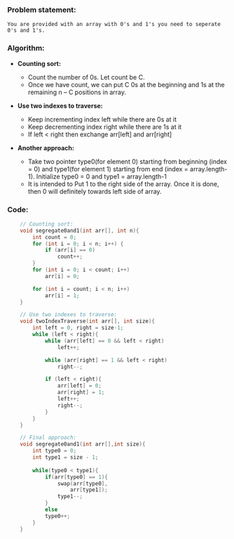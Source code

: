 ### Problem statement: 

    You are provided with an array with 0's and 1's you need to seperate 0's and 1's.

### Algorithm:

- **Counting sort:**
  - Count the number of 0s. Let count be C.
  - Once we have count, we can put C 0s at the beginning and 1s at the remaining n – C positions in array.
  
- **Use two indexes to traverse:**
  - Keep incrementing index left while there are 0s at it
  - Keep decrementing index right while there are 1s at it
  - If left < right then exchange arr[left] and arr[right]

- **Another approach:**
  - Take two pointer type0(for element 0) starting from beginning (index = 0) and type1(for element 1) starting from end (index = array.length-1).
  Initialize type0 = 0 and type1 = array.length-1
  - It is intended to Put 1 to the right side of the array. Once it is done, then 0 will definitely towards left side of array.

### Code:

``` cpp
    // Counting sort:
    void segregate0and1(int arr[], int n){ 
        int count = 0;
        for (int i = 0; i < n; i++) { 
            if (arr[i] == 0) 
                count++; 
        }
        for (int i = 0; i < count; i++) 
            arr[i] = 0; 

        for (int i = count; i < n; i++) 
            arr[i] = 1; 
    } 

    // Use two indexes to traverse:
    void twoIndexTraverse(int arr[], int size){
        int left = 0, right = size-1;
        while (left < right){
            while (arr[left] == 0 && left < right)  
                left++;  

            while (arr[right] == 1 && left < right)  
                right--;  

            if (left < right){  
                arr[left] = 0;  
                arr[right] = 1;  
                left++;  
                right--;  
            }  
        }  
    }

    // Final approach:
    void segregate0and1(int arr[],int size){ 
        int type0 = 0; 
        int type1 = size - 1; 
        
        while(type0 < type1){ 
            if(arr[type0] == 1){ 
                swap(arr[type0],  
                    arr[type1]); 
                type1--; 
            } 
            else
            type0++; 
        } 
    }

```
